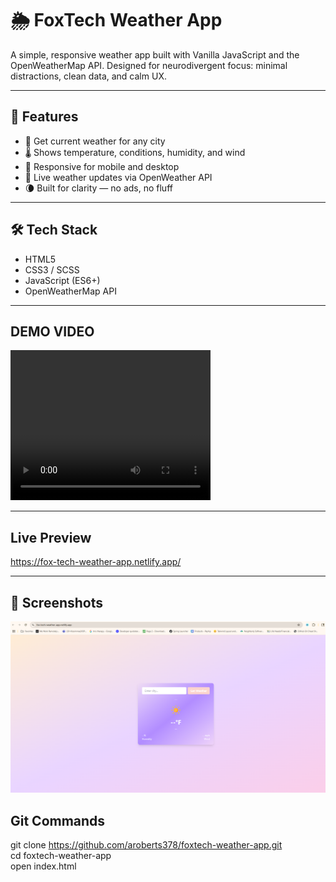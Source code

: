 # 🌦️ FoxTech Weather App

A simple, responsive weather app built with Vanilla JavaScript and the OpenWeatherMap API. Designed for neurodivergent focus: minimal distractions, clean data, and calm UX.

---

## 🔧 Features

- 📍 Get current weather for any city
- 🌡️ Shows temperature, conditions, humidity, and wind
- 📱 Responsive for mobile and desktop
- 🔁 Live weather updates via OpenWeather API
- 🌘 Built for clarity — no ads, no fluff

---

## 🛠️ Tech Stack

- HTML5
- CSS3 / SCSS
- JavaScript (ES6+)
- OpenWeatherMap API

---


## DEMO VIDEO
  <video width="320" height="240 autoplay">
    <source src="aroberts378/fox-tech-weather-app/public/images/Weather app.mp4">
  </video>





---

## Live Preview
https://fox-tech-weather-app.netlify.app/


---

## 📸 Screenshots

<p>
  <img src="/public/images/Screenshot weather app.png"></img>
</p>

## Git Commands
git clone https://github.com/aroberts378/foxtech-weather-app.git <br/>
cd foxtech-weather-app <br/>
open index.html
